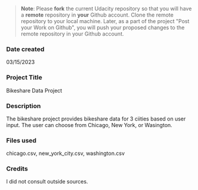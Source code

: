 >**Note**: Please **fork** the current Udacity repository so that you will have a **remote** repository in **your** Github account. Clone the remote repository to your local machine. Later, as a part of the project "Post your Work on Github", you will push your proposed changes to the remote repository in your Github account.

### Date created
03/15/2023
### Project Title
Bikeshare Data Project

### Description
The bikeshare project provides bikeshare data for 3 ciities based on user input. The user can choose from Chicago, New York, or Wasington.

### Files used
chicago.csv, new_york_city.csv, washington.csv

### Credits
I did not consult outside sources.

